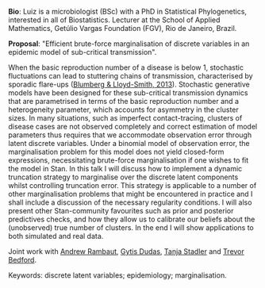 **Bio**: Luiz is a microbiologist (BSc) with a PhD in Statistical Phylogenetics, interested in all of Biostatistics.
Lecturer at the School of Applied Mathematics, Getúlio Vargas Foundation (FGV), Rio de Janeiro, Brazil.

**Proposal**: "Efficient brute-force marginalisation of discrete variables in an epidemic model of sub-critical transmission".

When the basic reproduction number of a disease is below 1, stochastic fluctuations can lead to stuttering chains of transmission, characterised by sporadic flare-ups ([Blumberg & Lloyd-Smith, 2013](https://journals.plos.org/ploscompbiol/article?id=10.1371/journal.pcbi.1002993)).
Stochastic generative models have been designed for these sub-critical transmission dynamics that are parametrised in terms of the basic reproduction number and a heterogeneity parameter, which accounts for asymmetry in the cluster sizes. 
In many situations, such as imperfect contact-tracing, clusters of disease cases are not observed completely and correct estimation of model parameters thus requires that we accommodate observation error through latent discrete variables.
Under a binomial model of observation error, the marginalisation problem for this model does not yield closed-form expressions, necessitating brute-force marginalisation if one wishes to fit the model in Stan.
In this talk I will discuss how to implement a dynamic truncation strategy to marginalise over the discrete latent components whilst controlling truncation error.
This strategy is applicable to a number of other marginalisation problems that might be encountered in practice and I shall include a discussion of the necessary regularity conditions.
I will also present other Stan-community favourites such as prior and posterior predictives checks, and how they allow us to calibrate our beliefs about the (unobserved) true number of clusters.
In the end I will show applications to both simulated and real data.

Joint work with [Andrew Rambaut](http://tree.bio.ed.ac.uk/people/arambaut/), [Gytis Dudas](evogytis.github.io), [Tanja Stadler](https://bsse.ethz.ch/department/people/detail-person.MTYwMzA5.TGlzdC8yNjY5LDEwNjI4NTM0MDk=.html) and [Trevor Bedford](https://bedford.io/team/trevor-bedford/).

Keywords: discrete latent variables; epidemiology; marginalisation.

